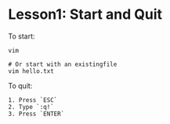# Lesson1: Start and Quit

To start:

	vim

	# Or start with an existingfile
	vim hello.txt

To quit:

	1. Press `ESC`
	2. Type `:q!`
	3. Press `ENTER`
